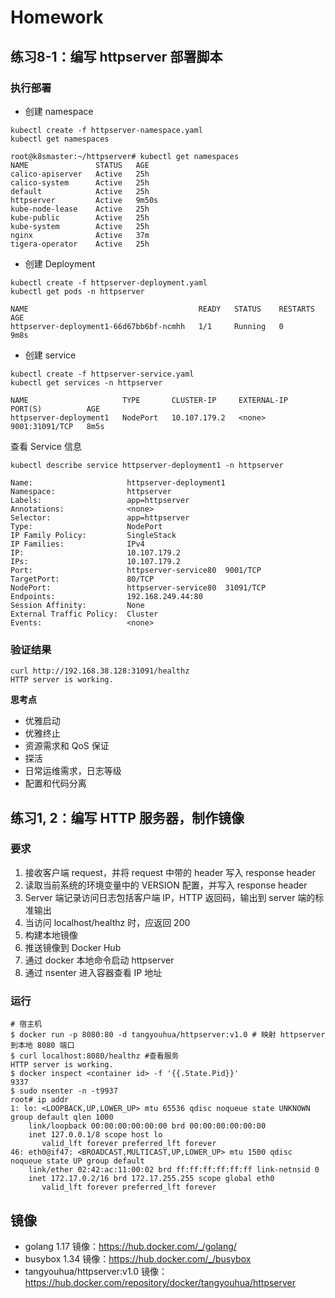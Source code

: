 # Homework

## 练习8-1：编写 httpserver 部署脚本

### 执行部署

- 创建 namespace

```shell
kubectl create -f httpserver-namespace.yaml
kubectl get namespaces

root@k8smaster:~/httpserver# kubectl get namespaces
NAME               STATUS   AGE
calico-apiserver   Active   25h
calico-system      Active   25h
default            Active   25h
httpserver         Active   9m50s
kube-node-lease    Active   25h
kube-public        Active   25h
kube-system        Active   25h
nginx              Active   37m
tigera-operator    Active   25h
```

- 创建 Deployment

```shell
kubectl create -f httpserver-deployment.yaml 
kubectl get pods -n httpserver

NAME                                      READY   STATUS    RESTARTS   AGE
httpserver-deployment1-66d67bb6bf-ncmhh   1/1     Running   0          9m8s
```

- 创建 service

```shell
kubectl create -f httpserver-service.yaml 
kubectl get services -n httpserver

NAME                     TYPE       CLUSTER-IP     EXTERNAL-IP   PORT(S)          AGE
httpserver-deployment1   NodePort   10.107.179.2   <none>        9001:31091/TCP   8m5s
```

查看 Service 信息

```shell
kubectl describe service httpserver-deployment1 -n httpserver

Name:                     httpserver-deployment1
Namespace:                httpserver
Labels:                   app=httpserver
Annotations:              <none>
Selector:                 app=httpserver
Type:                     NodePort
IP Family Policy:         SingleStack
IP Families:              IPv4
IP:                       10.107.179.2
IPs:                      10.107.179.2
Port:                     httpserver-service80  9001/TCP
TargetPort:               80/TCP
NodePort:                 httpserver-service80  31091/TCP
Endpoints:                192.168.249.44:80
Session Affinity:         None
External Traffic Policy:  Cluster
Events:                   <none>
```

### 验证结果

```shell
curl http://192.168.38.128:31091/healthz
HTTP server is working.
```

**思考点**

- 优雅启动
- 优雅终止
- 资源需求和 QoS 保证
- 探活
- 日常运维需求，日志等级
- 配置和代码分离


## 练习1, 2：编写 HTTP 服务器，制作镜像

### 要求

1. 接收客户端 request，并将 request 中带的 header 写入 response header
2. 读取当前系统的环境变量中的 VERSION 配置，并写入 response header
3. Server 端记录访问日志包括客户端 IP，HTTP 返回码，输出到 server 端的标准输出
4. 当访问 localhost/healthz 时，应返回 200
5. 构建本地镜像
6. 推送镜像到 Docker Hub
7. 通过 docker 本地命令启动 httpserver
8. 通过 nsenter 进入容器查看 IP 地址

### 运行

```shell
# 宿主机
$ docker run -p 8080:80 -d tangyouhua/httpserver:v1.0 # 映射 httpserver 到本地 8080 端口
$ curl localhost:8080/healthz #查看服务
HTTP server is working.
$ docker inspect <container id> -f '{{.State.Pid}}'
9337
$ sudo nsenter -n -t9937
root# ip addr
1: lo: <LOOPBACK,UP,LOWER_UP> mtu 65536 qdisc noqueue state UNKNOWN group default qlen 1000
    link/loopback 00:00:00:00:00:00 brd 00:00:00:00:00:00
    inet 127.0.0.1/8 scope host lo
       valid_lft forever preferred_lft forever
46: eth0@if47: <BROADCAST,MULTICAST,UP,LOWER_UP> mtu 1500 qdisc noqueue state UP group default
    link/ether 02:42:ac:11:00:02 brd ff:ff:ff:ff:ff:ff link-netnsid 0
    inet 172.17.0.2/16 brd 172.17.255.255 scope global eth0
       valid_lft forever preferred_lft forever
```

## 镜像

- golang 1.17 镜像：https://hub.docker.com/_/golang/
- busybox 1.34 镜像：<https://hub.docker.com/_/busybox>
- tangyouhua/httpserver:v1.0 镜像：<https://hub.docker.com/repository/docker/tangyouhua/httpserver>
